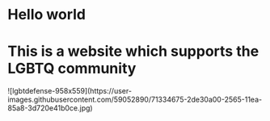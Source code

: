 <html>
<header><title>This is title</title></header>
<body>
  <h1>Hello world</h1>
  <h1>This is a website which supports the LGBTQ community</h1>
  ![lgbtdefense-958x559](https://user-images.githubusercontent.com/59052890/71334675-2de30a00-2565-11ea-85a8-3d720e41b0ce.jpg)
</body>
</html>
